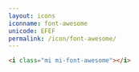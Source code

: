 ```yaml
---
layout: icons
iconname: font-awesome
unicode: EFEF
permalink: /icon/font-awesome/
---
```


``` html
<i class="mi mi-font-awesome"></i>
```
